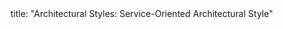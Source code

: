 <frontmatter>
title: "Architectural Styles: Service-Oriented Architectural Style"
</frontmatter>

<include src="navbar.md" boilerplate />

<include src="container-inPage-asFlat.md" boilerplate />